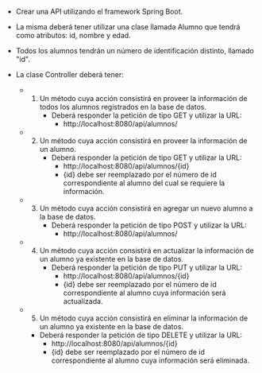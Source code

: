 - Crear una API utilizando el framework Spring Boot.

- La misma deberá tener utilizar una clase llamada Alumno que
  tendrá como atributos: id, nombre y edad.
- Todos los alumnos tendrán un número de identificación distinto, llamado "id".


- La clase Controller deberá tener:

	- 1. Un método cuya acción consistirá en proveer la información 
		 de todos los alumnos registrados en la base de datos.
		 - Deberá responder la petición de tipo GET y utilizar la URL:
		 	- http://localhost:8080/api/alumnos/

	- 2. Un método cuya acción consistirá en proveer la información 
		 de un alumno. 
		 - Deberá responder la petición de tipo GET y utilizar la URL:
		 	- http://localhost:8080/api/alumnos/{id}
		 	- {id} debe ser reemplazado por el número de id correspondiente al 
		 	alumno del cual se requiere la información.
		 
	- 3. Un método cuya acción consistirá en agregar un nuevo alumno a la 
		 base de datos.
		 - Deberá responder la petición de tipo POST y utilizar la URL:
		 	- http://localhost:8080/api/alumnos/

	- 4. Un método cuya acción consistirá en actualizar la información de
		 un alumno ya existente en la base de datos.
		 - Deberá responder la petición de tipo PUT y utilizar la URL:
		 	- http://localhost:8080/api/alumnos/{id}
		 	- {id} debe ser reemplazado por el número de id correspondiente al 
		 	alumno cuya información será actualizada.

	- 5. Un método cuya acción consistirá en eliminar la información de
		 un alumno ya existente en la base de datos.
		- Deberá responder la petición de tipo DELETE y utilizar la URL:
		 	- http://localhost:8080/api/alumnos/{id}
		 	- {id} debe ser reemplazado por el número de id correspondiente al 
		 	alumno cuya información será eliminada.
		
